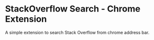# StackOverflow Search - Chrome Extension
A simple extension to search Stack Overflow from chrome address bar.
